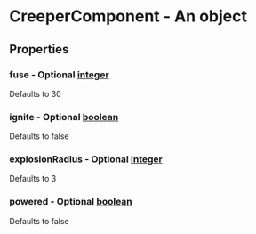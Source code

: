 

# CreeperComponent - An object



## Properties



### fuse - Optional [integer](integer)



Defaults to 30



### ignite - Optional [boolean](boolean)



Defaults to false



### explosionRadius - Optional [integer](integer)



Defaults to 3



### powered - Optional [boolean](boolean)



Defaults to false

